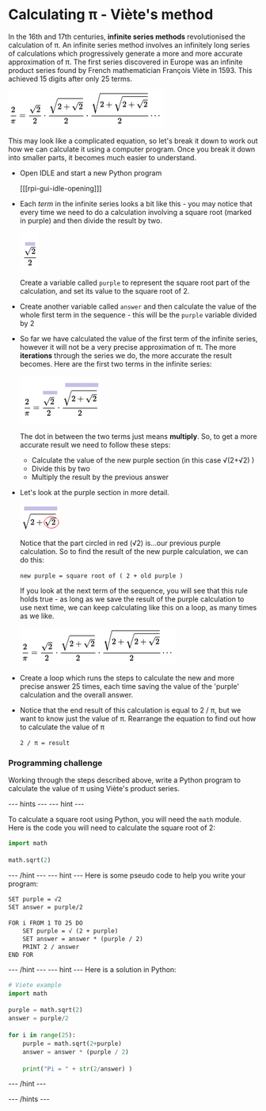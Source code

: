 # Calculating π - Viète's method

In the 16th and 17th centuries, **infinite series methods** revolutionised the calculation of π. An infinite series method involves an infinitely long series of calculations which progressively generate a more and more accurate approximation of π. The first series discovered in Europe was an infinite product series found by French mathematician François Viète in 1593. This achieved 15 digits after only 25 terms.

  ![François Viète product series](images/viete-product-series.png)

This may look like a complicated equation, so let's break it down to work out how we can calculate it using a computer program. Once you break it down into smaller parts, it becomes much easier to understand.

- Open IDLE and start a new Python program

    [[[rpi-gui-idle-opening]]]

- Each *term* in the infinite series looks a bit like this - you may notice that every time we need to do a calculation involving a square root (marked in purple) and then divide the result by two.

    ![First term in viete](images/first-viete.png)

    Create a variable called `purple` to represent the square root part of the calculation, and set its value to the square root of 2.

- Create another variable called `answer` and then calculate the value of the whole first term in the sequence - this will be the `purple` variable divided by 2

- So far we have calculated the value of the first term of the infinite series, however it will not be a very precise approximation of π. The more **iterations** through the series we do, the more accurate the result becomes. Here are the first two terms in the infinite series:

    ![Viete sequence highlighted in purple](images/viete-purple.png)

    The dot in between the two terms just means **multiply**. So, to get a more accurate result we need to follow these steps:

    - Calculate the value of the new purple section (in this case √(2+√2) )
    - Divide this by two
    - Multiply the result by the previous answer

- Let's look at the purple section in more detail.

    ![Viete second term](images/viete-new-purple.png)

    Notice that the part circled in red (√2) is...our previous purple calculation. So to find the result of the new purple calculation, we can do this:

    `new purple = square root of ( 2 + old purple )`

    If you look at the next term of the sequence, you will see that this rule holds true - as long as we save the result of the purple calculation to use next time, we can keep calculating like this on a loop, as many times as we like.

    ![Viete sequence highlighted in purple](images/viete-product-series.png)

- Create a loop which runs the steps to calculate the new and more precise answer 25 times, each time saving the value of the 'purple' calculation and the overall answer.

- Notice that the end result of this calculation is equal to 2 / π, but we want to know just the value of π. Rearrange the equation to find out how to calculate the value of π

    `2 / π = result`

### Programming challenge
Working through the steps described above, write a Python program to calculate the value of π using Viète's product series.


--- hints ---
--- hint ---

To calculate a square root using Python, you will need the `math` module. Here is the code you will need to calculate the square root of 2:

```Python
import math

math.sqrt(2)
```

--- /hint ---
--- hint ---
Here is some pseudo code to help you write your program:

```
SET purple = √2
SET answer = purple/2

FOR i FROM 1 TO 25 DO
    SET purple = √ (2 + purple)
    SET answer = answer * (purple / 2)
    PRINT 2 / answer
END FOR

```

--- /hint ---
--- hint ---
Here is a solution in Python:

```Python
# Viete example
import math

purple = math.sqrt(2)
answer = purple/2

for i in range(25):
    purple = math.sqrt(2+purple)
    answer = answer * (purple / 2)

    print("Pi = " + str(2/answer) )

```
--- /hint ---

--- /hints ---
